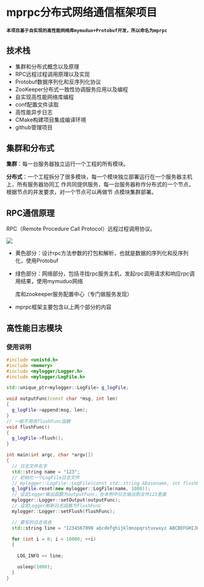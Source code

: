 # mprpc分布式网络通信框架项目

#### `本项目基于自实现的高性能网络库mymuduo+Protobuf开发，所以命名为mprpc`

## 技术栈

- 集群和分布式概念以及原理
- RPC远程过程调用原理以及实现
- Protobuf数据序列化和反序列化协议
- ZooKeeper分布式一致性协调服务应用以及编程
- 自实现高性能网络库编程
- conf配置文件读取
- 高性能异步日志
- CMake构建项目集成编译环境
- github管理项目

## 集群和分布式

**集群**：每一台服务器独立运行一个工程的所有模块。

**分布式**：一个工程拆分了很多模块，每一个模块独立部署运行在一个服务器主机上，所有服务器协同工
作共同提供服务，每一台服务器称作分布式的一个节点，根据节点的并发要求，对一个节点可以再做节
点模块集群部署。

## RPC通信原理

RPC（Remote Procedure Call Protocol）远程过程调用协议。

![](/home/liuchen/图片/RPC通信原理.png)

- 黄色部分：设计rpc方法参数的打包和解析，也就是数据的序列化和反序列化，使用Protobuf

- 绿色部分：网络部分，包括寻找rpc服务主机，发起rpc调用请求和响应rpc调用结果，使用mymuduo网络

  库和zookeeper服务配置中心（专门做服务发现）

- mprpc框架主要包含以上两个部分的内容

## 高性能日志模块

### 使用说明

```C++
#include <unistd.h>
#include <memory>
#include <mylogger/Logger.h>
#include <mylogger/LogFile.h>

std::unique_ptr<mylogger::LogFile> g_logFile;

void outputFunc(const char *msg, int len)
{
  g_logFile->append(msg, len);
}
// 一般不用改flushFunc函数
void flushFunc()
{
  g_logFile->flush();
}

int main(int argc, char *argv[])
{
  // 日志文件名字
  std::string name = "123";
  // 初始化一个LogFile日志文件
  // mylogger::LogFile::LogFile(const std::string &basename, int flushEveryN = 1024)
  g_logFile.reset(new mylogger::LogFile(name, 1000));
  // 设定Logger输出函数为outputFunc，在本例中日志输出到文件123里面
  mylogger::Logger::setOutput(outputFunc);
  // 设定Logger刷新日志函数为flushFunc
  mylogger::Logger::setFlush(flushFunc);

  // 要写的日志信息
  std::string line = "1234567890 abcdefghijklmnopqrstuvwxyz ABCDEFGHIJKLMNOPQRSTUVWXYZ ";

  for (int i = 0; i < 10000; ++i)
  {
      
    LOG_INFO << line;

    usleep(1000);
  }
}
```


